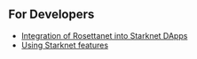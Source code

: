 ## For Developers

- [Integration of Rosettanet into Starknet DApps](/dev/integrate.html)
- [Using Starknet features](./dev/features.md)

